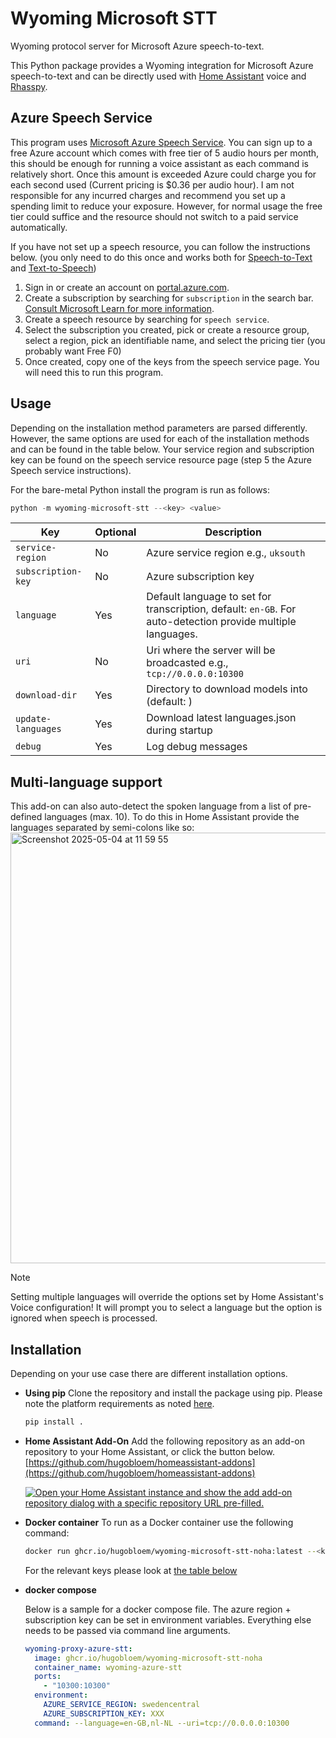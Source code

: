 # Wyoming Microsoft STT
Wyoming protocol server for Microsoft Azure speech-to-text.

This Python package provides a Wyoming integration for Microsoft Azure speech-to-text and can be directly used with [Home Assistant](https://www.home-assistant.io/) voice and [Rhasspy](https://github.com/rhasspy/rhasspy3).

## Azure Speech Service
This program uses [Microsoft Azure Speech Service](https://learn.microsoft.com/en-us/azure/ai-services/speech-service/). You can sign up to a free Azure account which comes with free tier of 5 audio hours per month, this should be enough for running a voice assistant as each command is relatively short. Once this amount is exceeded Azure could charge you for each second used (Current pricing is $0.36 per audio hour). I am not responsible for any incurred charges and recommend you set up a spending limit to reduce your exposure. However, for normal usage the free tier could suffice and the resource should not switch to a paid service automatically.

If you have not set up a speech resource, you can follow the instructions below. (you only need to do this once and works both for [Speech-to-Text](https://github.com/hugobloem/wyoming-microsoft-stt) and [Text-to-Speech](https://github.com/hugobloem/wyoming-microsoft-tts))

1. Sign in or create an account on [portal.azure.com](https://portal.azure.com).
2. Create a subscription by searching for `subscription` in the search bar. [Consult Microsoft Learn for more information](https://learn.microsoft.com/en-gb/azure/cost-management-billing/manage/create-subscription#create-a-subscription-in-the-azure-portal).
3. Create a speech resource by searching for `speech service`.
4. Select the subscription you created, pick or create a resource group, select a region, pick an identifiable name, and select the pricing tier (you probably want Free F0)
5. Once created, copy one of the keys from the speech service page. You will need this to run this program.

## Usage
Depending on the installation method parameters are parsed differently. However, the same options are used for each of the installation methods and can be found in the table below. Your service region and subscription key can be found on the speech service resource page (step 5 the Azure Speech service instructions).

For the bare-metal Python install the program is run as follows:
```python
python -m wyoming-microsoft-stt --<key> <value>
```

| Key | Optional | Description |
|---|---|---|
| `service-region` | No | Azure service region e.g., `uksouth` |
| `subscription-key` | No | Azure subscription key |
| `language` | Yes | Default language to set for transcription, default: `en-GB`. For auto-detection provide multiple languages. |
| `uri` | No | Uri where the server will be broadcasted e.g., `tcp://0.0.0.0:10300` |
| `download-dir` | Yes | Directory to download models into (default: ) |
| `update-languages` | Yes | Download latest languages.json during startup |
| `debug` | Yes | Log debug messages |

## Multi-language support
This add-on can also auto-detect the spoken language from a list of pre-defined languages (max. 10). To do this in Home Assistant provide the languages separated by semi-colons like so:
<img width="689" alt="Screenshot 2025-05-04 at 11 59 55" src="https://github.com/user-attachments/assets/b3c54fe5-ebf3-404a-a8e8-b0d27efaf76d" />

> [!NOTE]
> Setting multiple languages will override the options set by Home Assistant's Voice configuration! It will prompt you to select a language but the option is ignored when speech is processed.


## Installation
Depending on your use case there are different installation options.

- **Using pip**
  Clone the repository and install the package using pip. Please note the platform requirements as noted [here](https://learn.microsoft.com/en-us/azure/ai-services/speech-service/quickstarts/setup-platform?tabs=linux%2Cubuntu%2Cdotnetcli%2Cdotnet%2Cjre%2Cmaven%2Cnodejs%2Cmac%2Cpypi&pivots=programming-language-python#platform-requirements).
  ```sh
  pip install .
  ```

- **Home Assistant Add-On**
  Add the following repository as an add-on repository to your Home Assistant, or click the button below.
  [https://github.com/hugobloem/homeassistant-addons](https://github.com/hugobloem/homeassistant-addons)

  [![Open your Home Assistant instance and show the add add-on repository dialog with a specific repository URL pre-filled.](https://my.home-assistant.io/badges/supervisor_add_addon_repository.svg)](https://my.home-assistant.io/redirect/supervisor_add_addon_repository/?repository_url=https%3A%2F%2Fgithub.com%2Fhugobloem%2Fhomeassistant-addons)

- **Docker container**
  To run as a Docker container use the following command:
  ```bash
  docker run ghcr.io/hugobloem/wyoming-microsoft-stt-noha:latest --<key> <value>
  ```
  For the relevant keys please look at [the table below](#usage)

- **docker compose**

  Below is a sample for a docker compose file. The azure region + subscription key can be set in environment variables. Everything else needs to be passed via command line arguments.
  
  ```yaml
  wyoming-proxy-azure-stt:
    image: ghcr.io/hugobloem/wyoming-microsoft-stt-noha
    container_name: wyoming-azure-stt
    ports:
      - "10300:10300"
    environment:
      AZURE_SERVICE_REGION: swedencentral
      AZURE_SUBSCRIPTION_KEY: XXX
    command: --language=en-GB,nl-NL --uri=tcp://0.0.0.0:10300
  ```
